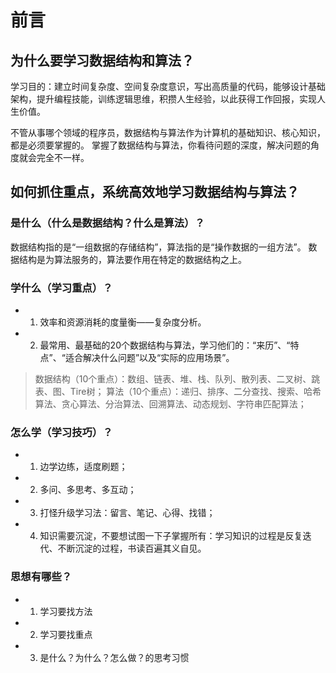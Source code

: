 # 前言

## 为什么要学习数据结构和算法？
学习目的：建立时间复杂度、空间复杂度意识，写出高质量的代码，能够设计基础架构，提升编程技能，训练逻辑思维，积攒人生经验，以此获得工作回报，实现人生价值。

不管从事哪个领域的程序员，数据结构与算法作为计算机的基础知识、核心知识，都是必须要掌握的。
掌握了数据结构与算法，你看待问题的深度，解决问题的角度就会完全不一样。

## 如何抓住重点，系统高效地学习数据结构与算法？

### 是什么（什么是数据结构？什么是算法）？
数据结构指的是“一组数据的存储结构”，算法指的是“操作数据的一组方法”。
数据结构是为算法服务的，算法要作用在特定的数据结构之上。

### 学什么（学习重点）？
* 1. 效率和资源消耗的度量衡——复杂度分析。
* 2. 最常用、最基础的20个数据结构与算法，学习他们的：“来历”、“特点”、“适合解决什么问题”以及“实际的应用场景”。

> 数据结构（10个重点）：数组、链表、堆、栈、队列、散列表、二叉树、跳表、图、Tire树；
> 算法（10个重点）：递归、排序、二分查找、搜索、哈希算法、贪心算法、分治算法、回溯算法、动态规划、字符串匹配算法；

### 怎么学（学习技巧）？
* 1. 边学边练，适度刷题；
* 2. 多问、多思考、多互动；
* 3. 打怪升级学习法：留言、笔记、心得、找错；
* 4. 知识需要沉淀，不要想试图一下子掌握所有：学习知识的过程是反复迭代、不断沉淀的过程，书读百遍其义自见。

### 思想有哪些？
* 1. 学习要找方法
* 2. 学习要找重点
* 3. 是什么？为什么？怎么做？的思考习惯


